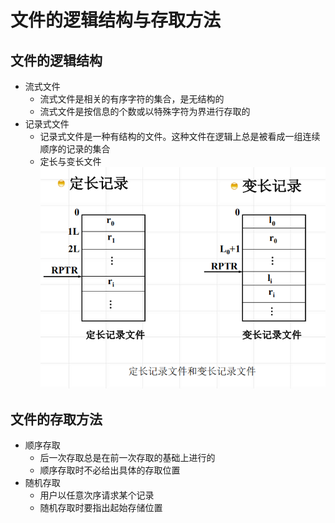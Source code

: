 <!--
 * @Descripttion: 
 * @version: 
 * @Author: WangQing
 * @email: 2749374330@qq.com
 * @Date: 2020-01-05 17:48:19
 * @LastEditors  : WangQing
 * @LastEditTime : 2020-01-05 17:54:04
 -->
# 文件的逻辑结构与存取方法

## 文件的逻辑结构

- 流式文件
    - 流式文件是相关的有序字符的集合，是无结构的
    - 流式文件是按信息的个数或以特殊字符为界进行存取的
- 记录式文件
    - 记录式文件是一种有结构的文件。这种文件在逻辑上总是被看成一组连续顺序的记录的集合
    - 定长与变长文件
    ![](images/2020-01-05-17-51-36.png)

## 文件的存取方法

- 顺序存取
    - 后一次存取总是在前一次存取的基础上进行的
    - 顺序存取时不必给出具体的存取位置
- 随机存取
    - 用户以任意次序请求某个记录
    - 随机存取时要指出起始存储位置